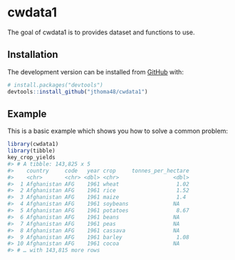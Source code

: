
<!-- README.md is generated from README.Rmd. Please edit that file -->

# cwdata1

<!-- badges: start -->

<!-- badges: end -->

The goal of cwdata1 is to provides dataset and functions to use.

## Installation

<!-- You can install the released version of cwdata1 from [CRAN](https://CRAN.R-project.org) with: -->

<!-- ``` r -->

<!-- install.packages("cwdata1") -->

<!-- ``` -->

The development version can be installed from
[GitHub](https://github.com/) with:

``` r
# install.packages("devtools")
devtools::install_github("jthoma48/cwdata1")
```

## Example

This is a basic example which shows you how to solve a common problem:

``` r
library(cwdata1)
library(tibble)
key_crop_yields
#> # A tibble: 143,825 x 5
#>    country     code   year crop     tonnes_per_hectare
#>    <chr>       <chr> <dbl> <chr>                 <dbl>
#>  1 Afghanistan AFG    1961 wheat                  1.02
#>  2 Afghanistan AFG    1961 rice                   1.52
#>  3 Afghanistan AFG    1961 maize                  1.4 
#>  4 Afghanistan AFG    1961 soybeans              NA   
#>  5 Afghanistan AFG    1961 potatoes               8.67
#>  6 Afghanistan AFG    1961 beans                 NA   
#>  7 Afghanistan AFG    1961 peas                  NA   
#>  8 Afghanistan AFG    1961 cassava               NA   
#>  9 Afghanistan AFG    1961 barley                 1.08
#> 10 Afghanistan AFG    1961 cocoa                 NA   
#> # … with 143,815 more rows
```
